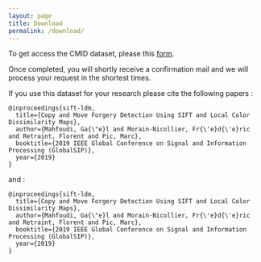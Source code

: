 ```yaml
---
layout: page
title: Download
permalink: /download/
---
```



To get access the CMID dataset, please this <a href="https://docs.google.com/forms/d/e/1FAIpQLSfYM6kPAtyeJZ_dEoHOTL2Stpwib4nxuvCFSqZ_RuO9-COrdQ/viewform">form</a>.

Once completed, you will shortly receive a confirmation mail and we will 
process your request in the shortest times.

If you use this dataset for your research please cite the following papers :

```
@inproceedings{sift-ldm,
  title={Copy and Move Forgery Detection Using SIFT and Local Color Dissimilarity Maps},
  author={Mahfoudi, Ga{\"e}l and Morain-Nicollier, Fr{\'e}d{\'e}ric and Retraint, Florent and Pic, Marc},
  booktitle={2019 IEEE Global Conference on Signal and Information Processing (GlobalSIP)},
  year={2019}
}
```

and : 

```
@inproceedings{sift-ldm,
  title={Copy and Move Forgery Detection Using SIFT and Local Color Dissimilarity Maps},
  author={Mahfoudi, Ga{\"e}l and Morain-Nicollier, Fr{\'e}d{\'e}ric and Retraint, Florent and Pic, Marc},
  booktitle={2019 IEEE Global Conference on Signal and Information Processing (GlobalSIP)},
  year={2019}
}
```

